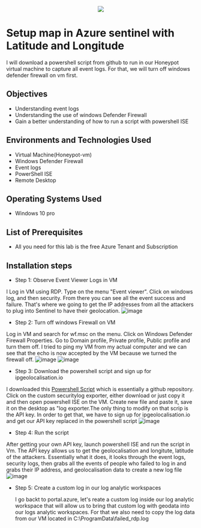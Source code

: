 <p align="center">
<img src="https://shorturl.at/jmuv1" />
</p>

<h1>Setup map in Azure sentinel with Latitude and Longitude</h1>

I will download a powershell script from github to run in our Honeypot virtual machine to capture all event logs. For that, we will turn off windows defender firewall on vm first.

<h2>Objectives</h2>

-  Understanding event logs
-  Understanding the use of windows Defender Firewall
-  Gain a better understanding of how to run a script with powershell ISE

<h2>Environments and Technologies Used</h2>

- Virtual Machine(Honeypot-vm)
- Windows Defender Firewall
- Event logs
- PowerShell ISE
- Remote Desktop

<h2>Operating Systems Used</h2>

-  Windows 10 pro

<h2>List of Prerequisites</h2>

-  All you need for this lab is the free Azure Tenant and Subscription

<h2>Installation steps</h2>

-  Step 1: Observe Event Viewer Logs in VM

I Log in VM using RDP. Type on the menu "Event viewer". Click on windows log, and then security. From there you can see all the event success and failure. That's where we going to get the IP addresses from all the attackers to plug into Sentinel to have their geolocation.
![image](https://github.com/danielbangm/map-in-sentinel/assets/22795502/dc3b3572-e09f-4f30-b5a4-bf36bd321744)

-  Step 2: Turn off windows Firewall on VM

Log in VM and search for wf.msc on the menu. Click on Windows Defender Firewall Properties. Go to Domain profile, Private profile, Public profile and turn them off. I tried to ping my VM from my actual computer and we can see that the echo is now accepted by the VM because we turned the firewall off.
![image](https://github.com/danielbangm/map-in-sentinel/assets/22795502/8123275d-9d3c-4385-84e6-4f4bf37fd394)
![image](https://github.com/danielbangm/map-in-sentinel/assets/22795502/d2ad11fb-16cc-473d-8e63-b04820f558bd)

-  Step 3: Download the powershell script and sign up for ipgeolocalisation.io

I downloaded this <a href="https://github.com/joshmadakor1/Sentinel-Lab/blob/main/Custom_Security_Log_Exporter.ps1">Powershell Script</a> which is essentially a github repository. Click on the custom securitylog exporter, either download or just copy it and then open powershell ISE on the VM. Create new file and paste it, save it on the desktop as "log exporter.The only thing to modify on that scrip is the API key. In order to get that, we have to sign up for ipgeolocalisation.io and get our API key replaced in the powershell script
![image](https://github.com/danielbangm/map-in-sentinel/assets/22795502/ea1fef18-f0c0-49df-8258-0c24be6300bb)

-  Step 4: Run the script

After getting your own API key, launch powershell ISE and run the script in Vm. The API keyy allows us to get the geolocalisation and longitute, latitude of the attackers. Essentially what it does, it looks through the event logs, security logs, then grabs all the events of people who failed to log in and grabs their IP address, and geolocalisation data to create a new log file
![image](https://github.com/danielbangm/map-in-sentinel/assets/22795502/10569e1e-3b84-41c7-8610-99d53730836a)

- Step 5: Create a custom log in our log analytic workspaces

  I go backt to portal.azure, let's reate a custom log inside our log analytic workspace that will allow us to bring that custom log with geodata into our logs analytic workspaces. For that we also need to copy the log data from our VM located in C:\ProgramData\failed_rdp.log

